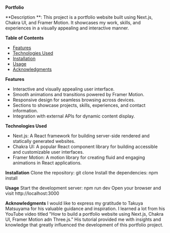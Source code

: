 **Portfolio**

**Description **:
This project is a portfolio website built using Next.js, Chakra UI, and Framer Motion. It showcases my work, skills, and experiences in a visually appealing and interactive manner.

**Table of Contents**

- <u>Features</u>
- <u>Technologies Used</u>
- <u>Installation</u>
- <u>Usage</u>
- <u>Acknowledgments</u>

**Features**

- Interactive and visually appealing user interface.
- Smooth animations and transitions powered by Framer Motion.
- Responsive design for seamless browsing across devices.
- Sections to showcase projects, skills, experiences, and contact information.
- Integration with external APIs for dynamic content display.

**Technologies Used**

- Next.js: A React framework for building server-side rendered and statically generated websites.
- Chakra UI: A popular React component library for building accessible and customizable user interfaces.
- Framer Motion: A motion library for creating fluid and engaging animations in React applications.

**Installation**
Clone the repository: git clone
Install the dependencies: npm install

**Usage**
Start the development server: npm run dev
Open your browser and visit http://localhost:3000

**Acknowledgments**
I would like to express my gratitude to Takuya Matsuyama for his valuable guidance and inspiration. I learned a lot from his YouTube video titled "How to build a portfolio website using Next.js, Chakra UI, Framer Motion adn Three.js." His tutorial provided me with insights and knowledge that greatly influenced the development of this portfolio project.
